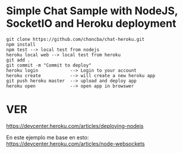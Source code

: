 # Simple Chat Sample with NodeJS, SocketIO and Heroku deployment
```
git clone https://github.com/choncba/chat-heroku.git
npm install
npm test --> local test from nodejs
heroku local web --> local test from heroku
git add .
git commit -m "Commit to deploy"
heroku login            --> Login to your account    
heroku create           --> will create a new heroku app
git push heroku master  --> upload and deploy app
heroku open             --> open app in browswer
```

# VER
https://devcenter.heroku.com/articles/deploying-nodejs

En este ejemplo me base en esto:
https://devcenter.heroku.com/articles/node-websockets